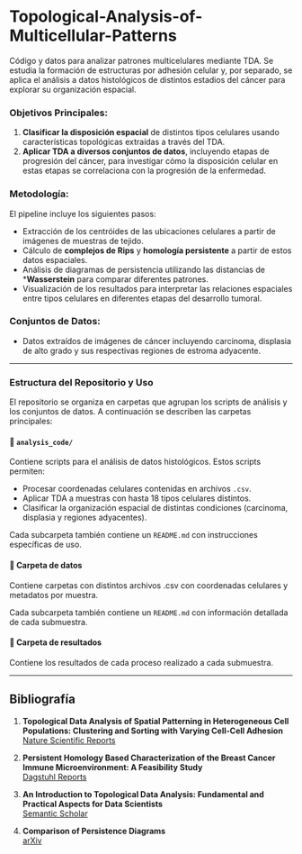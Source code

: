 # Topological-Analysis-of-Multicellular-Patterns
Código y datos para analizar patrones multicelulares mediante TDA. Se estudia la formación de estructuras por adhesión celular y, por separado, se aplica el análisis a datos histológicos de distintos estadios del cáncer para explorar su organización espacial.

### Objetivos Principales:
1. **Clasificar la disposición espacial** de distintos tipos celulares usando características topológicas extraídas a través del TDA.
2. **Aplicar TDA a diversos conjuntos de datos**, incluyendo etapas de progresión del cáncer, para investigar cómo la disposición celular en estas etapas se correlaciona con la progresión de la enfermedad.

### Metodología:
El pipeline incluye los siguientes pasos:
- Extracción de los centróides de las ubicaciones celulares a partir de imágenes de muestras de tejido.
- Cálculo de **complejos de Rips** y **homología persistente** a partir de estos datos espaciales.
- Análisis de diagramas de persistencia utilizando las distancias de ***Wasserstein** para comparar diferentes patrones.
- Visualización de los resultados para interpretar las relaciones espaciales entre tipos celulares en diferentes etapas del desarrollo tumoral.

### Conjuntos de Datos:
- Datos extraídos de imágenes de cáncer incluyendo carcinoma, displasia de alto grado y sus respectivas regiones de estroma adyacente.

---

### Estructura del Repositorio y Uso

El repositorio se organiza en carpetas que agrupan los scripts de análisis y los conjuntos de datos. A continuación se describen las carpetas principales:

#### 📁 `analysis_code/`  
Contiene scripts para el análisis de datos histológicos. Estos scripts permiten:
- Procesar coordenadas celulares contenidas en archivos `.csv`.  
- Aplicar TDA a muestras con hasta 18 tipos celulares distintos.  
- Clasificar la organización espacial de distintas condiciones (carcinoma, displasia y regiones adyacentes).  

Cada subcarpeta también contiene un `README.md` con instrucciones específicas de uso.

#### 📁 Carpeta de datos
Contiene carpetas con distintos archivos .csv con coordenadas celulares y metadatos por muestra.

Cada subcarpeta también contiene un `README.md` con información detallada de cada submuestra.

#### 📁 Carpeta de resultados
Contiene los resultados de cada proceso realizado a cada submuestra.

---


## Bibliografía

1. **Topological Data Analysis of Spatial Patterning in Heterogeneous Cell Populations: Clustering and Sorting with Varying Cell-Cell Adhesion**  
   [Nature Scientific Reports](https://www.nature.com/articles/s41540-023-00302-8)
   
2. **Persistent Homology Based Characterization of the Breast Cancer Immune Microenvironment: A Feasibility Study**  
   [Dagstuhl Reports](https://drops.dagstuhl.de/entities/document/10.4230/LIPIcs.SoCG.2020.11)
   
3. **An Introduction to Topological Data Analysis: Fundamental and Practical Aspects for Data Scientists**  
   [Semantic Scholar](https://www.semanticscholar.org/reader/aff16209e232d38fc94a5b0c72067b88d106453f)
   
4. **Comparison of Persistence Diagrams**  
   [arXiv](https://ar5iv.labs.arxiv.org/html/2003.01352)
